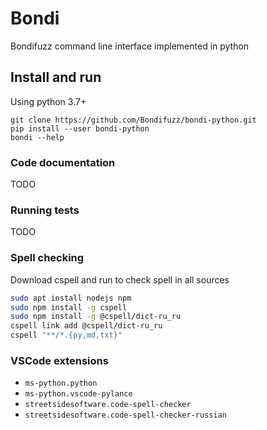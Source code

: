 # Bondi

Bondifuzz command line interface implemented in python

## Install and run

Using python 3.7+

```
git clone https://github.com/Bondifuzz/bondi-python.git
pip install --user bondi-python
bondi --help
```

### Code documentation

TODO

### Running tests

TODO

### Spell checking

Download cspell and run to check spell in all sources

```bash
sudo apt install nodejs npm
sudo npm install -g cspell
sudo npm install -g @cspell/dict-ru_ru
cspell link add @cspell/dict-ru_ru
cspell "**/*.{py,md,txt}"
```

### VSCode extensions

- `ms-python.python`
- `ms-python.vscode-pylance`
- `streetsidesoftware.code-spell-checker`
- `streetsidesoftware.code-spell-checker-russian`